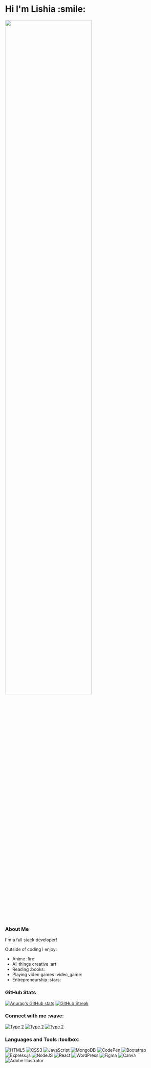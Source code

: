<h1>Hi I'm Lishia :smile:</h1>





<img src="https://media.giphy.com/media/nK0f9yrH7O9NRgggsN/giphy.gif" width="75%" height="75%"/>


<h3 align="left">About Me </h3>
<p>I'm a full stack developer! </p>

Outside of coding I enjoy:
<ul> 
<li>Anime :fire:</li>
<li>All things creative :art:</li>
<li>Reading :books:</li>
<li>Playing video games :video_game:</li>
<li>Entrepreneurship  :stars:</li>
</ul>



<h3 align="left">GitHub Stats  </h3>

[![Anurag's GitHub stats](https://github-readme-stats.vercel.app/api?username=lellis09&theme=tokyonight&show_icons=true)](https://github.com/anuraghazra/github-readme-stats)
[![GitHub Streak](http://github-readme-streak-stats.herokuapp.com?user=lellis09&theme=tokyonight_duo)](https://git.io/streak-stats)
<h3 align="left">Connect with me :wave:</h3>

<a href="https://lishiaellis.netlify.app/" target="blank">![Type 2](https://img.shields.io/static/v1?label=|&message=Website&color=01CBC7&style=for-the-badge&logo=website&logo-color=white)</a> <a href="https://www.linkedin.com/in/lishia-ellis/" target="blank">![Type 2](https://img.shields.io/static/v1?label=|&message=linkedin&color=01CBC7&style=for-the-badge&logo=linkedin&logo-color=white)</a> <a href="https://twitter.com/TealTernary" target="blank">![Type 2](https://img.shields.io/static/v1?label=|&message=Twitter&color=01CBC7&style=for-the-badge&logo=Twitter&logo-color=white)</a> 

<h3 align="left">Languages and Tools :toolbox:</h3>

![HTML5](https://img.shields.io/badge/html5-%23E34F26.svg?style=for-the-badge&logo=html5&logoColor=white) ![CSS3](https://img.shields.io/badge/css3-%231572B6.svg?style=for-the-badge&logo=css3&logoColor=white) ![JavaScript](https://img.shields.io/badge/javascript-%23323330.svg?style=for-the-badge&logo=javascript&logoColor=%23F7DF1E) ![MongoDB](https://img.shields.io/badge/MongoDB-%234ea94b.svg?style=for-the-badge&logo=mongodb&logoColor=white) ![CodePen](https://img.shields.io/badge/Codepen-000000?style=for-the-badge&logo=codepen&logoColor=white) ![Bootstrap](https://img.shields.io/badge/bootstrap-%23563D7C.svg?style=for-the-badge&logo=bootstrap&logoColor=white) ![Express.js](https://img.shields.io/badge/express.js-%23404d59.svg?style=for-the-badge&logo=express&logoColor=%2361DAFB) ![NodeJS](https://img.shields.io/badge/node.js-6DA55F?style=for-the-badge&logo=node.js&logoColor=white) ![React](https://img.shields.io/badge/react-%2320232a.svg?style=for-the-badge&logo=react&logoColor=%2361DAFB) ![WordPress](https://img.shields.io/badge/WordPress-%23117AC9.svg?style=for-the-badge&logo=WordPress&logoColor=white) ![Figma](https://img.shields.io/badge/figma-%23F24E1E.svg?style=for-the-badge&logo=figma&logoColor=white) ![Canva](https://img.shields.io/badge/Canva-%2300C4CC.svg?style=for-the-badge&logo=Canva&logoColor=white) ![Adobe Illustrator](https://img.shields.io/badge/adobe%20illustrator-%23FF9A00.svg?style=for-the-badge&logo=adobe%20illustrator&logoColor=white)


